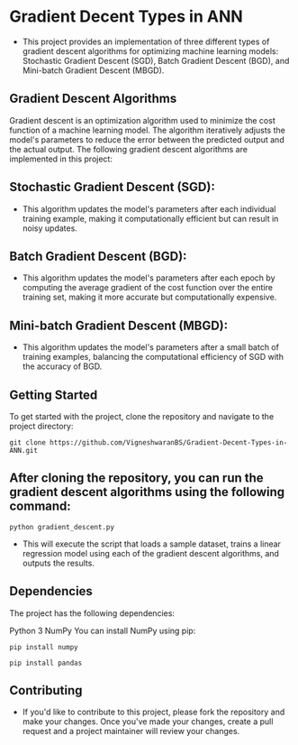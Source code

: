 # Gradient Decent Types in ANN

- This project provides an implementation of three different types of gradient descent algorithms for optimizing machine learning models: Stochastic Gradient Descent (SGD), Batch Gradient Descent (BGD), and Mini-batch Gradient Descent (MBGD).

## Gradient Descent Algorithms
Gradient descent is an optimization algorithm used to minimize the cost function of a machine learning model. The algorithm iteratively adjusts the model's parameters to reduce the error between the predicted output and the actual output. The following gradient descent algorithms are implemented in this project:

## Stochastic Gradient Descent (SGD): 
- This algorithm updates the model's parameters after each individual training example, making it computationally efficient but can result in noisy updates.


## Batch Gradient Descent (BGD): 
- This algorithm updates the model's parameters after each epoch by computing the average gradient of the cost function over the entire training set, making it more accurate but computationally expensive.


## Mini-batch Gradient Descent (MBGD): 
- This algorithm updates the model's parameters after a small batch of training examples, balancing the computational efficiency of SGD with the accuracy of BGD.


## Getting Started
To get started with the project, clone the repository and navigate to the project directory:

``
git clone https://github.com/VigneshwaranBS/Gradient-Decent-Types-in-ANN.git
``
## After cloning the repository, you can run the gradient descent algorithms using the following command:
``
python gradient_descent.py
``

- This will execute the script that loads a sample dataset, trains a linear regression model using each of the gradient descent algorithms, and outputs the results.

## Dependencies
The project has the following dependencies:

Python 3 
NumPy
You can install NumPy using pip:

``
pip install numpy
``

``
pip install pandas
``

## Contributing
- If you'd like to contribute to this project, please fork the repository and make your changes. Once you've made your changes, create a pull request and a project maintainer will review your changes.
